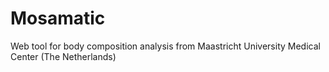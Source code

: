 # Mosamatic
Web tool for body composition analysis from Maastricht University Medical Center (The Netherlands)